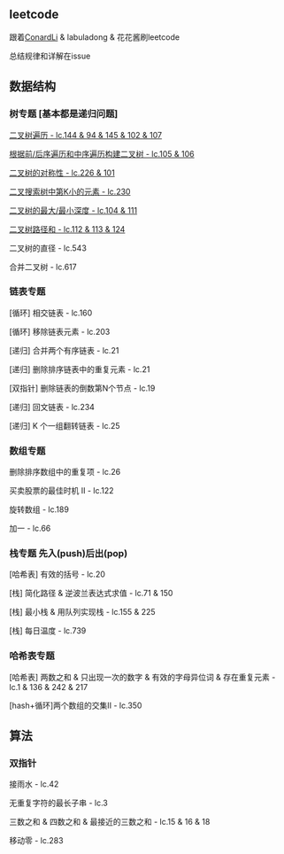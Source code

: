 ## leetcode

跟着[ConardLi](https://github.com/ConardLi) & labuladong & 花花酱刷leetcode

总结规律和详解在issue

## 数据结构

### 树专题 [基本都是递归问题]

[二叉树遍历 - lc.144 & 94 & 145 & 102 & 107](https://github.com/kunlulu/leetcode/issues/1)

[根据前/后序遍历和中序遍历构建二叉树 - lc.105 & 106](https://github.com/kunlulu/leetcode/issues/2)

[二叉树的对称性 - lc.226 & 101](https://github.com/kunlulu/leetcode/issues/3)

[二叉搜索树中第K小的元素 - lc.230](https://github.com/kunlulu/leetcode/issues/4)

[二叉树的最大/最小深度 - lc.104 & 111](https://github.com/kunlulu/leetcode/issues/5)

[二叉树路径和 - lc.112 & 113 & 124](https://github.com/kunlulu/leetcode/issues/6)

二叉树的直径 - lc.543

合并二叉树 - lc.617


### 链表专题

[循环] 相交链表 - lc.160

[循环] 移除链表元素 - lc.203

[递归] 合并两个有序链表 - lc.21 

[递归] 删除排序链表中的重复元素 - lc.21

[双指针] 删除链表的倒数第N个节点 - lc.19

[递归] 回文链表 - lc.234

[递归] K 个一组翻转链表 - lc.25

### 数组专题

删除排序数组中的重复项 - lc.26

买卖股票的最佳时机 II - lc.122

旋转数组 - lc.189

加一 - lc.66

### 栈专题 先入(push)后出(pop)

[哈希表] 有效的括号 - lc.20

[栈] 简化路径 & 逆波兰表达式求值 - lc.71 & 150

[栈] 最小栈 & 用队列实现栈 - lc.155 & 225

[栈] 每日温度 - lc.739

### 哈希表专题

[哈希表] 两数之和 & 只出现一次的数字 & 有效的字母异位词 & 存在重复元素 - lc.1 & 136 & 242 & 217

[hash+循环]两个数组的交集II - lc.350 

## 算法

### 双指针

接雨水 - lc.42

无重复字符的最长子串 - lc.3

三数之和 & 四数之和 & 最接近的三数之和 - lc.15 & 16 & 18

移动零 - lc.283

